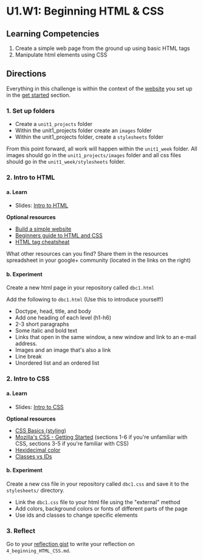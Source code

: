 # U1.W1: Beginning HTML & CSS

## Learning Competencies
1. Create a simple web page from the ground up using basic HTML tags
2. Manipulate html elements using CSS


## Directions

Everything in this challenge is within the context of the [website](../1_Get_Started/2_set_up_repo.md) you set up in the [get started](../1_Get_Started/) section.

### 1. Set up folders

* Create a `unit1_projects` folder
* Within the unit1_projects folder create an `images` folder
* Within the unit1_projects folder, create a `stylesheets` folder

From this point forward, all work will happen within the `unit1_week` folder.  All images should go in the `unit1_projects/images` folder and all css files should go in the `unit1_week/stylesheets` folder.

### 2. Intro to HTML

#### a. Learn

* Slides: [Intro to HTML](http://girldevelopit.com/assets/html-css/class1.html)

**Optional resources**

* [Build a simple website](http://teamtreehouse.com/library/build-a-simple-website)
* [Beginners guide to HTML and CSS](http://learn.shayhowe.com/html-css/)
* [HTML tag cheatsheat](http://skillcrush.com/wp-content/uploads/2012/06/HTML-Cheatsheet-Skillcrush.pdf)

What other resources can you find? Share them in the resources spreadsheet in your google+ community (located in the links on the right)

#### b. Experiment
Create a new html page in your repository called `dbc1.html`

Add the following to `dbc1.html` (Use this to introduce yourself!)

* Doctype, head, title, and body
* Add one heading of each level (h1-h6) 
* 2-3 short paragraphs
* Some italic and bold text
* Links that open in the same window, a new window and link to an e-mail address.
* Images and an image that's also a link
* Line break
* Unordered list and an ordered list

### 2. Intro to CSS

#### a. Learn

* Slides: [Intro to CSS](http://girldevelopit.com/assets/html-css/class2.html)

**Optional resources**

* [CSS Basics (styling) ](http://www.cssbasics.com/introduction-to-css/)
* [Mozilla's CSS - Getting Started](https://developer.mozilla.org/en-US/docs/Web/Guide/CSS/Getting_started) (sections 1-6 if you're unfamiliar with CSS, sections 3-5 if you're familiar with CSS)
* [Hexidecimal color](http://skillcrush.com/2012/05/07/hexadecimal/)
* [Classes vs IDs](http://skillcrush.com/2013/01/28/understanding-css-classes-vs-ids/)


#### b. Experiment
Create a new css file in your repository called `dbc1.css` and save it to the `stylesheets/` directory.

* Link the `dbc1.css` file to your html file using the "external" method
* Add colors, background colors or fonts of different parts of the page
* Use ids and classes to change specific elements


### 3. Reflect 
Go to your [reflection gist](https://gist.github.com) to write your reflection on `4_beginning_HTML_CSS.md`.
